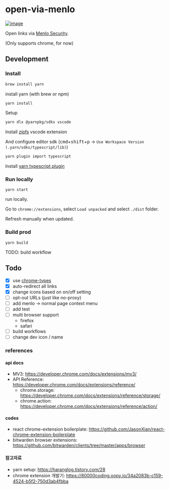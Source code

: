 # open-via-menlo

[![image](https://user-images.githubusercontent.com/11611397/216783062-5f9b5b39-e3d7-48d7-b191-ac1ddc0a325c.png)](https://chrome.google.com/webstore/detail/open-via-menlo/noipifnjlcnmakealjopkndknloofcka)

Open links via [Menlo Security](https://safe.menlosecurity.com/).

(Only supports chrome, for now)

## Development
### Install

```sh
brew install yarn
```
install yarn (with brew or npm)

```sh
yarn install
```
Setup

```sh
yarn dlx @yarnpkg/sdks vscode
```
Install [zipfs](https://marketplace.visualstudio.com/items?itemName=arcanis.vscode-zipfs) vscode extension

And configure editor sdk (<kbd>cmd</kbd>+<kbd>shift</kbd>+<kbd>p</kbd> -> `Use Workspace Version (.yarn/sdks/typescript/lib)`)

```sh
yarn plugin import typescript
```
Install [yarn typescript plugin](https://github.com/yarnpkg/berry/tree/master/packages/plugin-typescript)

### Run locally
```
yarn start
```
run locally.

Go to `chrome://extensions`, select `Load unpacked` and select `./dist` folder.

Refresh manually when updated.

### Build prod
```
yarn build
```

TODO: build workflow

## Todo
- [x] use [chrome-types](https://www.npmjs.com/package/chrome-types)
- [x] auto-redirect all links
- [x] change icons based on on/off setting
- [ ] opt-out URLs (just like no-proxy)
- [ ] add menlo -> normal page context menu
- [ ] add test
- [ ] multi browser support
  - firefox
  - safari
- [ ] build workflows
- [ ] change dev icon / name

### references
#### api docs
- MV3: https://developer.chrome.com/docs/extensions/mv3/
- API Reference: https://developer.chrome.com/docs/extensions/reference/
  - chrome.storage: https://developer.chrome.com/docs/extensions/reference/storage/
  - chrome.action: https://developer.chrome.com/docs/extensions/reference/action/

#### codes
- react chrome-extension boilerplate: https://github.com/JasonXian/react-chrome-extension-boilerplate
- bitwarden browser extensions: https://github.com/bitwarden/clients/tree/master/apps/browser

#### 참고자료
- yarn setup: https://haranglog.tistory.com/28
- chrome extension 개발기: https://80000coding.oopy.io/34a2083b-c159-4524-b5f2-750d3ab4fbba
